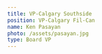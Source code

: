 ```yaml
---
title: VP-Calgary Southside
position: VP-Calgary Fil-Can
name: Ken Pasayan
photo: /assets/pasayan.jpg
type: Board VP
---
```


